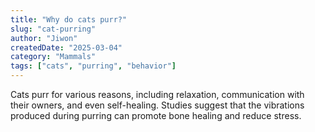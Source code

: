 ```yaml
---
title: "Why do cats purr?"
slug: "cat-purring"
author: "Jiwon"
createdDate: "2025-03-04"
category: "Mammals"
tags: ["cats", "purring", "behavior"]
---
```

Cats purr for various reasons, including relaxation, communication with their owners, and even self-healing. Studies suggest that the vibrations produced during purring can promote bone healing and reduce stress.
